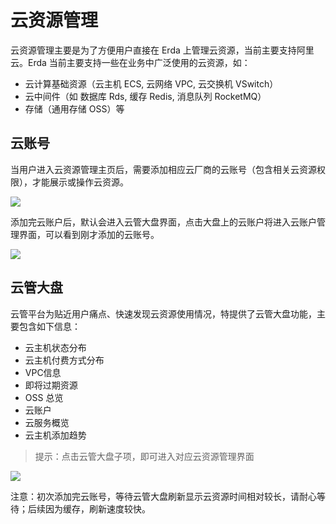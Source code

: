 # 云资源管理

云资源管理主要是为了方便用户直接在 Erda 上管理云资源，当前主要支持阿里云。Erda 当前主要支持一些在业务中广泛使用的云资源，如：
* 云计算基础资源（云主机 ECS, 云网络 VPC, 云交换机 VSwitch）
* 云中间件（如 数据库 Rds, 缓存 Redis, 消息队列 RocketMQ）
* 存储（通用存储 OSS）等

## 云账号
当用户进入云资源管理主页后，需要添加相应云厂商的云账号（包含相关云资源权限），才能展示或操作云资源。

![](http://terminus-paas.oss-cn-hangzhou.aliyuncs.com/paas-doc/2021/07/02/e44de6fc-add9-432a-b8c6-ed527fc204f1.jpg)

添加完云账户后，默认会进入云管大盘界面，点击大盘上的云账户将进入云账户管理界面，可以看到刚才添加的云账号。

![](http://terminus-paas.oss-cn-hangzhou.aliyuncs.com/paas-doc/2021/07/02/929d7262-7219-4fc5-b318-bda386a2d683.jpg)

## 云管大盘
云管平台为贴近用户痛点、快速发现云资源使用情况，特提供了云管大盘功能，主要包含如下信息：
* 云主机状态分布
* 云主机付费方式分布
* VPC信息
* 即将过期资源
* OSS 总览
* 云账户
* 云服务概览
* 云主机添加趋势
> 提示：点击云管大盘子项，即可进入对应云资源管理界面

![](http://terminus-paas.oss-cn-hangzhou.aliyuncs.com/paas-doc/2021/07/02/c0cf4352-aaae-4234-96b2-bfcab637055e.jpg)

注意：初次添加完云账号，等待云管大盘刷新显示云资源时间相对较长，请耐心等待；后续因为缓存，刷新速度较快。